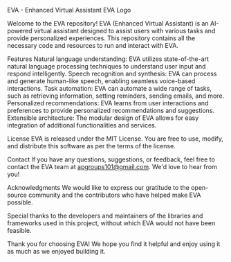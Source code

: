 EVA - Enhanced Virtual Assistant
EVA Logo

Welcome to the EVA repository! EVA (Enhanced Virtual Assistant) is an AI-powered virtual assistant designed to assist users with various tasks and provide personalized experiences. This repository contains all the necessary code and resources to run and interact with EVA.

Features
Natural language understanding: EVA utilizes state-of-the-art natural language processing techniques to understand user input and respond intelligently.
Speech recognition and synthesis: EVA can process and generate human-like speech, enabling seamless voice-based interactions.
Task automation: EVA can automate a wide range of tasks, such as retrieving information, setting reminders, sending emails, and more.
Personalized recommendations: EVA learns from user interactions and preferences to provide personalized recommendations and suggestions.
Extensible architecture: The modular design of EVA allows for easy integration of additional functionalities and services.

License
EVA is released under the MIT License. You are free to use, modify, and distribute this software as per the terms of the license.

Contact
If you have any questions, suggestions, or feedback, feel free to contact the EVA team at apgroups101@gmail.com. We'd love to hear from you!

Acknowledgments
We would like to express our gratitude to the open-source community and the contributors who have helped make EVA possible.

Special thanks to the developers and maintainers of the libraries and frameworks used in this project, without which EVA would not have been feasible.

Thank you for choosing EVA! We hope you find it helpful and enjoy using it as much as we enjoyed building it.




